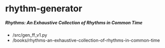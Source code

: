 # rhythm-generator

##### Rhythms: An Exhaustive Collection of Rhythms in Common Time
- /src/gen_ff_v1.py
- /books/rhythms-an-exhaustive-collection-of-rhythms-in-common-time
